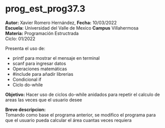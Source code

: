 # prog_est_prog37.3
<p><b>Autor:</b> Xavier Romero Hernández, <b>Fecha:</b> 10/03/2022 <br>
  <b>Escuela:</b> Universidad del Valle de Mexico <b>Campus</b> Villahermosa<br>
  <b>Materia:</b> Programación Estructrada<br>
Ciclo: 01/2022</p>

<p>
Presenta el uso de:
  <ul>
    <li>printf para mostrar el mensaje en terminal</li>
    <li>scanf para ingresar datos</li>
    <li>Operaciones matemáticas</li>
    <li>#include para añadir librerias</li>
    <li>Condicional if</li>
    <li>Ciclo do-while</li>
  </ul>
</p>

<b>Objetivo:</b> Hacer uso de ciclos do-while anidados para repetir el calculo de areas las veces que el usuario desee

<p><b>Breve descripcion:</b><br>
Tomando como base el programa anterior, se modifico el programa para que el usuario pueda calcular el área cuantas veces requiera
</p>
